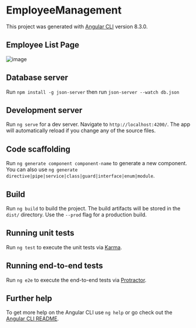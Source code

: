 # EmployeeManagement

This project was generated with [Angular CLI](https://github.com/angular/angular-cli) version 8.3.0.
## Employee List Page

![image](https://user-images.githubusercontent.com/36881284/66809722-9a72d480-ef36-11e9-89a6-171239102d0e.png)

## Database server  
Run `npm install -g json-server` then run `json-server --watch db.json`


## Development server

Run `ng serve` for a dev server. Navigate to `http://localhost:4200/`. The app will automatically reload if you change any of the source files.

## Code scaffolding

Run `ng generate component component-name` to generate a new component. You can also use `ng generate directive|pipe|service|class|guard|interface|enum|module`.

## Build

Run `ng build` to build the project. The build artifacts will be stored in the `dist/` directory. Use the `--prod` flag for a production build.

## Running unit tests

Run `ng test` to execute the unit tests via [Karma](https://karma-runner.github.io).

## Running end-to-end tests

Run `ng e2e` to execute the end-to-end tests via [Protractor](http://www.protractortest.org/).

## Further help

To get more help on the Angular CLI use `ng help` or go check out the [Angular CLI README](https://github.com/angular/angular-cli/blob/master/README.md).
